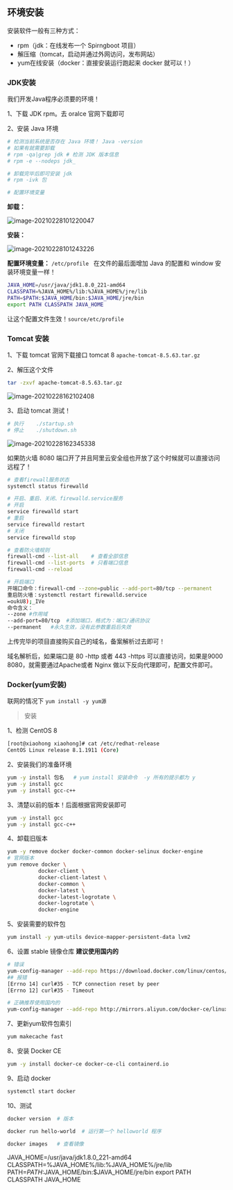 ## 环境安装

安装软件一般有三种方式：

- rpm（jdk：在线发布一个 Spirngboot 项目）
- 解压缩（tomcat，启动并通过外网访问，发布网站）
- yum在线安装（docker：直接安装运行跑起来 docker 就可以！）

### JDK安装

我们开发Java程序必须要的环境！

1、下载 JDK rpm。去 oralce 官网下载即可

2、安装 Java 环境

```bash
# 检测当前系统是否存在 Java 环境！ Java -version
# 如果有就需要卸载
# rpm -qa|grep jdk # 检测 JDK 版本信息
# rpm -e --nodeps jdk_

# 卸载完毕后即可安装 jdk
# rpm -ivk 包

# 配置环境变量
```



**卸载：**

![image-20210228101220047](C:\Users\李祥鸿\AppData\Roaming\Typora\typora-user-images\image-20210228101220047.png)



**安装：**

![image-20210228101243226](C:\Users\李祥鸿\AppData\Roaming\Typora\typora-user-images\image-20210228101243226.png)



**配置环境变量：** `/etc/profile ` 在文件的最后面增加 Java 的配置和 window 安装环境变量一样！

```bash
JAVA_HOME=/usr/java/jdk1.8.0_221-amd64
CLASSPATH=%JAVA_HOME%/lib:%JAVA_HOME%/jre/lib
PATH=$PATH:$JAVA_HOME/bin:$JAVA_HOME/jre/bin
export PATH CLASSPATH JAVA_HOME
```

让这个配置文件生效！`source/etc/profile`





### Tomcat 安装

1、下载 tomcat 官网下载接口 tomcat 8 `apache-tomcat-8.5.63.tar.gz`

2、解压这个文件

```bash
tar -zxvf apache-tomcat-8.5.63.tar.gz
```

![image-20210228162102408](C:\Users\李祥鸿\AppData\Roaming\Typora\typora-user-images\image-20210228162102408.png)

3、启动 tomcat 测试！

```bash
# 执行	./startup.sh
# 停止	./shutdown.sh
```

![image-20210228162345338](C:\Users\李祥鸿\AppData\Roaming\Typora\typora-user-images\image-20210228162345338.png)

如果防火墙 8080 端口开了并且阿里云安全组也开放了这个时候就可以直接访问远程了！

```bash
# 查看firewall服务状态
systemctl status firewalld

# 开启、重启、关闭、firewalld.service服务
# 开启
service firewalld start
# 重启
service firewalld restart
# 关闭
service firewalld stop

# 查看防火墙规则
firewall-cmd --list-all    # 查看全部信息
firewall-cmd --list-ports  # 只看端口信息
firewall-cmd --reload

# 开启端口
开端口命令：firewall-cmd --zone=public --add-port=80/tcp --permanent
重启防火墙：systemctl restart firewalld.service
=oukU8);_IVe
命令含义：
--zone #作用域
--add-port=80/tcp  #添加端口，格式为：端口/通讯协议
--permanent   #永久生效，没有此参数重启后失效
```

上传完毕的项目直接购买自己的域名，备案解析过去即可！

域名解析后，如果端口是 80 -http 或者 443 -https 可以直接访问，如果是9000 8080，就需要通过Apache或者 Nginx 做以下反向代理即可，配置文件即可。



### Docker(yum安装)

联网的情况下 `yum install -y yum源`

> 安装

1、检测 CentOS 8

```bash
[root@xiaohong xiaohong]# cat /etc/redhat-release
CentOS Linux release 8.1.1911 (Core)
```

2、安装我们的准备环境

```bash
yum -y install 包名	# yum install 安装命令	-y 所有的提示都为 y
yum -y install gcc
yum -y install gcc-c++
```

3、清楚以前的版本！后面根据官网安装即可

```bash
yum -y install gcc
yum -y install gcc-c++
```

4、卸载旧版本

```bash
yum -y remove docker docker-common docker-selinux docker-engine
# 官网版本
yum remove docker \
          docker-client \
          docker-client-latest \
          docker-common \
          docker-latest \
          docker-latest-logrotate \
          docker-logrotate \
          docker-engine
```

5、安装需要的软件包

```bash
yum install -y yum-utils device-mapper-persistent-data lvm2
```

6、设置 stable 镜像仓库	**建议使用国内的**

```bash
# 错误
yum-config-manager --add-repo https://download.docker.com/linux/centos/docker-ce.repo
## 报错
[Errno 14] curl#35 - TCP connection reset by peer
[Errno 12] curl#35 - Timeout

# 正确推荐使用国内的
yum-config-manager --add-repo http://mirrors.aliyun.com/docker-ce/linux/centos/docker-ce.repo
```

7、更新yum软件包索引

```bash
yum makecache fast
```

8、安装 Docker CE

```bash
yum -y install docker-ce docker-ce-cli containerd.io
```

9、启动 docker

```bash
systemctl start docker
```

10、测试

```bash
docker version	# 版本	

docker run hello-world	# 运行第一个 helloworld 程序
	
docker images	# 查看镜像
```











JAVA_HOME=/usr/java/jdk1.8.0_221-amd64
CLASSPATH=%JAVA_HOME%/lib:%JAVA_HOME%/jre/lib
PATH=$PATH:$JAVA_HOME/bin:$JAVA_HOME/jre/bin
export PATH CLASSPATH JAVA_HOME









